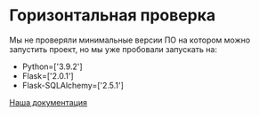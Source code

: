 # Горизонтальная проверка

Мы не проверяли минимальные версии ПО на котором можно запустить проект, но мы уже пробовали запускать на:
- Python=['3.9.2']
- Flask=['2.0.1']
- Flask-SQLAlchemy=['2.5.1']

[Наша документация](documentation)
